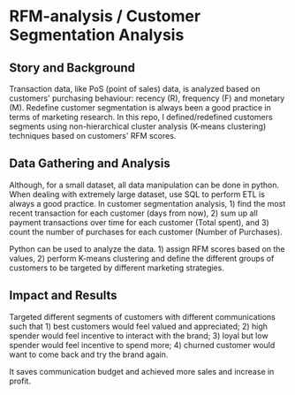 # RFM-analysis / Customer Segmentation Analysis

## Story and Background
Transaction data, like PoS (point of sales) data, is analyzed based on customers' purchasing behaviour: recency (R), frequency (F) and monetary (M). Redefine customer segmentation is always been a good practice in terms of marketing research. In this repo, I defined/redefined customers segments using non-hierarchical cluster analysis (K-means clustering) techniques based on customers' RFM scores.

## Data Gathering and Analysis
Although, for a small dataset, all data manipulation can be done in python. When dealing with extremely large dataset, use SQL to perform ETL is always a good practice. In customer segmentation analysis, 1) find the most recent transaction for each customer (days from now), 2) sum up all payment transactions over time for each customer (Total spent), and 3) count the number of purchases for each customer (Number of Purchases).

Python can be used to analyze the data. 1) assign RFM scores based on the values, 2) perform K-means clustering and define the different groups of customers to be targeted by different marketing strategies. 

## Impact and Results
Targeted different segments of customers with different communications such that 1) best customers would feel valued and appreciated; 2) high spender would feel incentive to interact with the brand; 3) loyal but low spender would feel incentive to spend more; 4) churned customer would want to come back and try the brand again.

It saves communication budget and achieved more sales and increase in profit.
 

